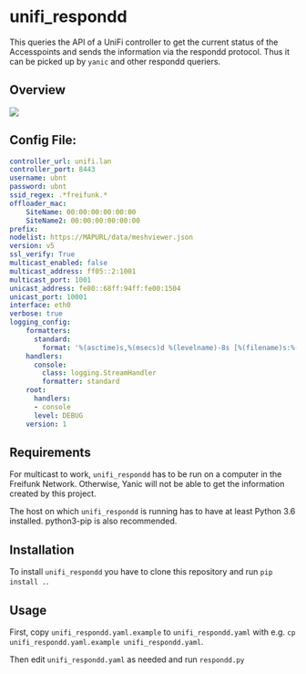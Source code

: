 # unifi_respondd

This queries the API of a UniFi controller to get the current status of the Accesspoints and sends the information via the respondd protocol. Thus it can be picked up by `yanic` and other respondd queriers.

## Overview

![](docs/architecture.png)


## Config File:
```yaml
controller_url: unifi.lan
controller_port: 8443
username: ubnt
password: ubnt
ssid_regex: .*freifunk.*
offloader_mac:
    SiteName: 00:00:00:00:00:00
    SiteName2: 00:00:00:00:00:00
prefix: 
nodelist: https://MAPURL/data/meshviewer.json
version: v5
ssl_verify: True
multicast_enabled: false
multicast_address: ff05::2:1001
multicast_port: 1001
unicast_address: fe80::68ff:94ff:fe00:1504
unicast_port: 10001
interface: eth0
verbose: true
logging_config:
    formatters:
      standard:
        format: '%(asctime)s,%(msecs)d %(levelname)-8s [%(filename)s:%(lineno)d] %(message)s'
    handlers:
      console:
        class: logging.StreamHandler
        formatter: standard
    root:
      handlers:
      - console
      level: DEBUG
    version: 1
```

## Requirements
For multicast to work, `unifi_respondd` has to be run on a computer in the Freifunk Network. Otherwise, Yanic will not be able to get the information created by this project.

The host on which `unifi_respondd` is running has to have at least Python 3.6 installed. python3-pip is also recommended.  

## Installation
To install `unifi_respondd` you have to clone this repository and run `pip install .`.

## Usage
First, copy `unifi_respondd.yaml.example` to `unifi_respondd.yaml` with e.g. `cp unifi_respondd.yaml.example unifi_respondd.yaml`.

Then edit `unifi_respondd.yaml` as needed and run `respondd.py`  

